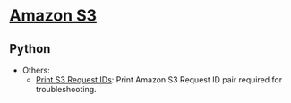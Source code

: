 # [Amazon S3](../)

## Python

* Others:
  * [Print S3 Request IDs](/S3/python/printS3RequestIDs.py): Print Amazon S3 Request ID pair required for troubleshooting.
      
